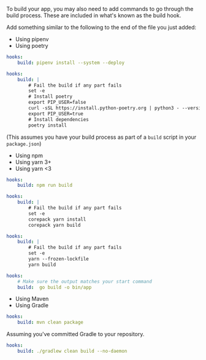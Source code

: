 <!-- shortcode start {{ .Name }} -->
<div x-show="stack === 'python' || stack === 'nodejs' || stack === 'golang' || stack === 'java'">

To build your app, you may also need to add commands to go through the build process.
These are included in what's known as the build hook.

Add something similar to the following to the end of the file you just added:
</div>

<div x-show="stack === 'python'">

<ul class="{{ partial "codetabs/tab-control-list-styles" }}">
  <li class="{{ partial "codetabs/tab-control-tab-styles" }}">
    <a
      class="{{ partial "codetabs/tab-control-link-styles" }}"
      :class="{ '{{ partial "codetabs/tab-control-link-active-styles" }}': frametech === 'default' || frametech === 'pipenv' }"
      @click="switchFrametech('pipenv')"
    >
        Using pipenv
    </a>
  </li>
  <li class="{{ partial "codetabs/tab-control-tab-styles" }}">
    <a
      class="{{ partial "codetabs/tab-control-link-styles" }}"
      :class="{ '{{ partial "codetabs/tab-control-link-active-styles" }}': frametech === 'poetry' }"
      @click="switchFrametech('poetry')"
    >
        Using poetry
    </a>
  </li>
</ul>

<div role="tabpanel" x-show="frametech === 'default' || frametech === 'pipenv'" :aria-hidden="frametech === 'default' || frametech === 'pipenv'" class="{{ partial "codetabs/tab-styles" }} {{ partial "codetabs/tab-children-styles" }}">

```yaml {configFile="app"}
hooks:
    build: pipenv install --system --deploy
```

</div>

<div role="tabpanel" x-show="frametech === 'poetry'" :aria-hidden="frametech === 'poetry'" class="{{ partial "codetabs/tab-styles" }} {{ partial "codetabs/tab-children-styles" }}">

```yaml {configFile="app"}
hooks:
    build: |
        # Fail the build if any part fails
        set -e
        # Install poetry
        export PIP_USER=false
        curl -sSL https://install.python-poetry.org | python3 - --version $POETRY_VERSION
        export PIP_USER=true
        # Install dependencies
        poetry install
```

</div>

</div>

<div x-show="stack === 'nodejs'">

(This assumes you have your build process as part of a `build` script in your `package.json`)

<ul class="{{ partial "codetabs/tab-control-list-styles" }}">
  <li class="{{ partial "codetabs/tab-control-tab-styles" }}">
    <a
      class="{{ partial "codetabs/tab-control-link-styles" }}"
      :class="{ '{{ partial "codetabs/tab-control-link-active-styles" }}': frametech === 'default' }"
      @click="switchFrametech('default')"
    >
        Using npm
    </a>
  </li>
  <li class="{{ partial "codetabs/tab-control-tab-styles" }}">
    <a
      class="{{ partial "codetabs/tab-control-link-styles" }}"
      :class="{ '{{ partial "codetabs/tab-control-link-active-styles" }}':frametech === 'yarn3' }"
      @click="switchFrametech('yarn3')"
    >
        Using yarn 3+
    </a>
  </li>
  <li class="{{ partial "codetabs/tab-control-tab-styles" }}">
    <a
      class="{{ partial "codetabs/tab-control-link-styles" }}"
      :class="{ '{{ partial "codetabs/tab-control-link-active-styles" }}': frametech === 'yarnOld' }"
      @click="switchFrametech('yarnOld')"
    >
        Using yarn &lt;3
    </a>
  </li>
</ul>

<div role="tabpanel" x-show="frametech === 'default'" :aria-hidden="frametech === 'default'" class="{{ partial "codetabs/tab-styles" }} {{ partial "codetabs/tab-children-styles" }}">

```yaml {configFile="app"}
hooks:
    build: npm run build
```

</div>

<div role="tabpanel" x-show="frametech === 'yarn3'" :aria-hidden="frametech === 'yarn3'" class="{{ partial "codetabs/tab-styles" }} {{ partial "codetabs/tab-children-styles" }}">

```yaml {configFile="app"}
hooks:
    build: |
        # Fail the build if any part fails
        set -e
        corepack yarn install
        corepack yarn build
```

</div>

<div role="tabpanel" x-show="frametech === 'yarnOld'" :aria-hidden="frametech === 'yarnOld'" class="{{ partial "codetabs/tab-styles" }} {{ partial "codetabs/tab-children-styles" }}">

```yaml {configFile="app"}
hooks:
    build: |
        # Fail the build if any part fails
        set -e
        yarn --frozen-lockfile
        yarn build
```

</div>

</div>

<div x-show="stack === 'golang'">

```yaml {configFile="app"}
hooks:
    # Make sure the output matches your start command
    build:  go build -o bin/app
```

</div>

<div x-show="stack === 'java'">

<ul class="{{ partial "codetabs/tab-control-list-styles" }}">
  <li class="{{ partial "codetabs/tab-control-tab-styles" }}">
    <a
      class="{{ partial "codetabs/tab-control-link-styles" }}"
      :class="{ '{{ partial "codetabs/tab-control-link-active-styles" }}': frametech === 'default' }"
      @click="switchFrametech('default')"
    >
        Using Maven
    </a>
  </li>
  <li class="{{ partial "codetabs/tab-control-tab-styles" }}">
    <a
      class="{{ partial "codetabs/tab-control-link-styles" }}"
      :class="{ '{{ partial "codetabs/tab-control-link-active-styles" }}':frametech === 'gradle' }"
      @click="switchFrametech('gradle')"
    >
        Using Gradle
    </a>
  </li>
</ul>

<div role="tabpanel" x-show="frametech === 'default'" :aria-hidden="frametech === 'default'" class="{{ partial "codetabs/tab-styles" }} {{ partial "codetabs/tab-children-styles" }}">

```yaml {configFile="app"}
hooks:
    build: mvn clean package
```

</div>

<div role="tabpanel" x-show="frametech === 'gradle'" :aria-hidden="frametech === 'gradle'" class="{{ partial "codetabs/tab-styles" }} {{ partial "codetabs/tab-children-styles" }}">

Assuming you've committed Gradle to your repository.

```yaml {configFile="app"}
hooks:
    build: ./gradlew clean build --no-daemon
```

</div>

</div>
<!-- shortcode end {{ .Name }} -->
